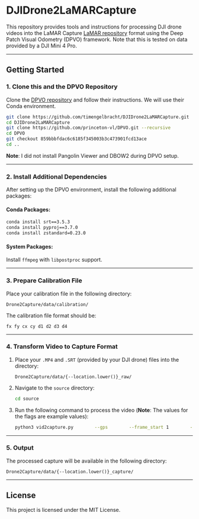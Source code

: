 # DJIDrone2LaMARCapture

This repository provides tools and instructions for processing DJI drone videos into the LaMAR Capture [LaMAR repository](https://github.com/microsoft/lamar-benchmark) format using the Deep Patch Visual Odometry (DPVO) framework. Note that this is tested on data provided by a DJI Mini 4 Pro.

---

## Getting Started

### 1. Clone this and the DPVO Repository
Clone the [DPVO repository](https://github.com/princeton-vl/DPVO.git) and follow their instructions. We will use their Conda environment.

```bash
git clone https://github.com/timengelbracht/DJIDrone2LaMARCapture.git
cd DJIDrone2LaMARCapture
git clone https://github.com/princeton-vl/DPVO.git --recursive
cd DPVO
git checkout 859bbbfdac6c6185f345003b3c473901fcd13ace
cd ..
```

**Note**: I did not install Pangolin Viewer and DBOW2 during DPVO setup.

---

### 2. Install Additional Dependencies
After setting up the DPVO environment, install the following additional packages:

#### Conda Packages:
```bash
conda install srt==3.5.3
conda install pyproj==3.7.0
conda install zstandard=0.23.0
```

#### System Packages:
Install `ffmpeg` with `libpostproc` support.

---

### 3. Prepare Calibration File
Place your calibration file in the following directory:
```
Drone2Capture/data/calibration/
```

The calibration file format should be:
```
fx fy cx cy d1 d2 d3 d4
```

---

### 4. Transform Video to Capture Format
1. Place your `.MP4` and `.SRT` (provided by your DJI drone) files into the directory:
   ```
   Drone2Capture/data/{--location.lower()}_raw/
   ```
2. Navigate to the `source` directory:
   ```bash
   cd source
   ```
3. Run the following command to process the video (**Note**: The values for the flags are example values):
   ```bash
   python3 vid2capture.py        --gps        --frame_start 1        --frame_end 1000        --location ARCHE_B2        --video_name DJI_20240703142255_0114_D        --calib_file drone_downsampled_new.txt        --base_dir /home/cvg-robotics/tim_ws/dronedata/Drone2Capture
   ```

---

### 5. Output
The processed capture will be available in the following directory:
```
Drone2Capture/data/{--location.lower()}_capture/
```

---

## License
This project is licensed under the MIT License.
